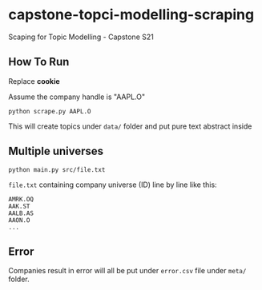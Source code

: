 # capstone-topci-modelling-scraping

Scaping for Topic Modelling - Capstone S21

## How To Run

Replace **cookie**

Assume the company handle is "AAPL.O"

```
python scrape.py AAPL.O
```

This will create topics under `data/` folder and put pure text abstract inside

## Multiple universes

```
python main.py src/file.txt
```

`file.txt` containing company universe (ID) line by line like this:

```
AMRK.OQ
AAK.ST
AALB.AS
AAON.O
...
```

## Error

Companies result in error will all be put under `error.csv` file under `meta/` folder.
